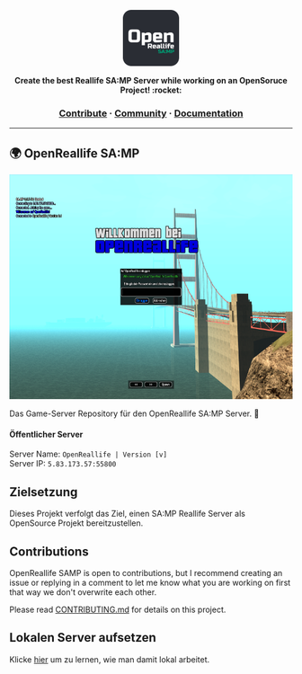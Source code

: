 <a href="https://inspiredprogrammer.com"><p align="center">
<img height=100 src="https://raw.githubusercontent.com/OpenReallife/OpenReallife-SAMP/main/OpenReallifeSAMP.png"/>

</p></a>
<p align="center">
  <strong>Create the best Reallife SA:MP Server while working on an OpenSoruce Project! :rocket:</strong>
</p>

<h3 align="center">
  <a href="https://github.com/OpenReallife/OpenReallife-SAMP/blob/main/CONTRIBUTING.md">Contribute</a>
  <span> · </span>
  <a href="#">Community</a>
  <span> · </span>
  <a href="#">Documentation</a>
</h3>

---

## 🌍 OpenReallife SA:MP

<p align="center">
<img height=400 src="https://raw.githubusercontent.com/OpenReallife/OpenReallife-SAMP/main/Ingame.png"/>
</p>

Das Game-Server Repository für den OpenReallife SA:MP Server. :rocket:

#### Öffentlicher Server

Server Name: `OpenReallife | Version [v]` </br>
Server IP: `5.83.173.57:55800`

## Zielsetzung

Dieses Projekt verfolgt das Ziel, einen SA:MP Reallife Server als OpenSource Projekt bereitzustellen.

## Contributions

OpenReallife SAMP is open to contributions, but I recommend creating an issue or replying in a comment to let me know what you are working on first that way we don't overwrite each other.

Please read [CONTRIBUTING.md](https://github.com/OpenReallife/OpenReallife-SAMP/blob/main/CONTRIBUTING.md) for details on this project.

## Lokalen Server aufsetzen

Klicke [hier](https://github.com/OpenReallife/OpenReallife-SAMP/blob/main/CONTRIBUTING.md#quickstart-local-pawno-development) um zu lernen, wie man damit lokal arbeitet.
